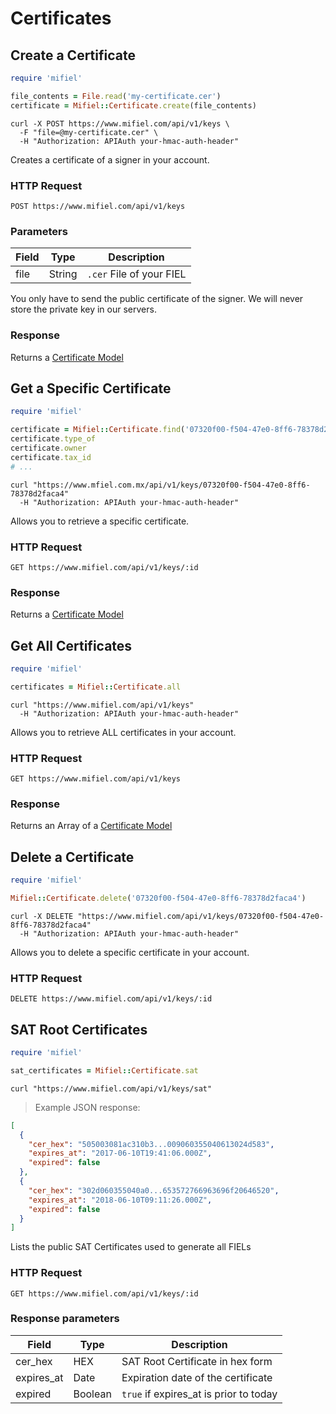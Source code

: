 # Certificates

## Create a Certificate

```ruby
require 'mifiel'

file_contents = File.read('my-certificate.cer')
certificate = Mifiel::Certificate.create(file_contents)
```

```shell
curl -X POST https://www.mifiel.com/api/v1/keys \
  -F "file=@my-certificate.cer" \
  -H "Authorization: APIAuth your-hmac-auth-header"
```

Creates a certificate of a signer in your account.

### HTTP Request

`POST https://www.mifiel.com/api/v1/keys`

### Parameters

Field | Type |  Description
----- | ---- | ------------
file  | String | `.cer` File of your FIEL

<aside class="info">
  You only have to send the public certificate of the signer. We will never store the private key in our servers.
</aside>

### Response

Returns a [Certificate Model](#certificate)

## Get a Specific Certificate

```ruby
require 'mifiel'

certificate = Mifiel::Certificate.find('07320f00-f504-47e0-8ff6-78378d2faca4')
certificate.type_of
certificate.owner
certificate.tax_id
# ...
```

```shell
curl "https://www.mfiel.com.mx/api/v1/keys/07320f00-f504-47e0-8ff6-78378d2faca4"
  -H "Authorization: APIAuth your-hmac-auth-header"
```

Allows you to retrieve a specific certificate.

### HTTP Request

`GET https://www.mifiel.com/api/v1/keys/:id`

### Response

Returns a [Certificate Model](#certificate)

## Get All Certificates

```ruby
require 'mifiel'

certificates = Mifiel::Certificate.all
```

```shell
curl "https://www.mifiel.com/api/v1/keys"
  -H "Authorization: APIAuth your-hmac-auth-header"
```

Allows you to retrieve ALL certificates in your account.

### HTTP Request

`GET https://www.mifiel.com/api/v1/keys`

### Response

Returns an Array of a [Certificate Model](#certificate)

## Delete a Certificate

```ruby
require 'mifiel'

Mifiel::Certificate.delete('07320f00-f504-47e0-8ff6-78378d2faca4')
```

```shell
curl -X DELETE "https://www.mifiel.com/api/v1/keys/07320f00-f504-47e0-8ff6-78378d2faca4"
  -H "Authorization: APIAuth your-hmac-auth-header"
```

Allows you to delete a specific certificate in your account.

### HTTP Request

`DELETE https://www.mifiel.com/api/v1/keys/:id`

## SAT Root Certificates

```ruby
require 'mifiel'

sat_certificates = Mifiel::Certificate.sat
```

```shell
curl "https://www.mifiel.com/api/v1/keys/sat"
```

> Example JSON response:

```json
[
  {
    "cer_hex": "505003081ac310b3...009060355040613024d583",
    "expires_at": "2017-06-10T19:41:06.000Z",
    "expired": false
  },
  {
    "cer_hex": "302d060355040a0...653572766963696f20646520",
    "expires_at": "2018-06-10T09:11:26.000Z",
    "expired": false
  }
]
```

Lists the public SAT Certificates used to generate all FIELs

### HTTP Request

`GET https://www.mifiel.com/api/v1/keys/:id`

### Response parameters

Field           | Type  |  Description
--------------- | ----  | -----------
cer_hex         | HEX   | SAT Root Certificate in hex form
expires_at      | Date  | Expiration date of the certificate
expired         | Boolean | `true` if expires_at is prior to today
